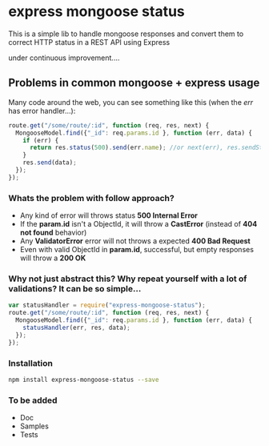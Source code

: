 # express mongoose status

This is a simple lib to handle mongoose responses and convert them to correct HTTP status in a REST API using Express

under continuous improvement....

## Problems in common mongoose + express usage
Many code around the web, you can see something like this (when the *err* has error handler...):
```js
route.get("/some/route/:id", function (req, res, next) {
  MongooseModel.find({"_id": req.params.id }, function (err, data) {
    if (err) {
      return res.status(500).send(err.name); //or next(err), res.sendStatus(500) etc
    }
    res.send(data);
  });
});
```
### Whats the problem with follow approach?
+ Any kind of error will throws status **500 Internal Error**
+ If the **param.id** isn't a ObjectId, it will throw a **CastError** (instead of **404 not found** behavior)
+ Any **ValidatorError** error will not throws a expected **400 Bad Request**
+ Even with valid ObjectId in **param.id**, successful, but empty responses will throw a **200 OK**

### Why not just abstract this? Why repeat yourself with a lot of validations? It can be so simple...
```js
var statusHandler = require("express-mongoose-status");
route.get("/some/route/:id", function (req, res, next) {
  MongooseModel.find({"_id": req.params.id }, function (err, data) {
    statusHandler(err, res, data);
  });
});
```

### Installation
```sh
npm install express-mongoose-status --save
```

### To be added
+ Doc
+ Samples
+ Tests
